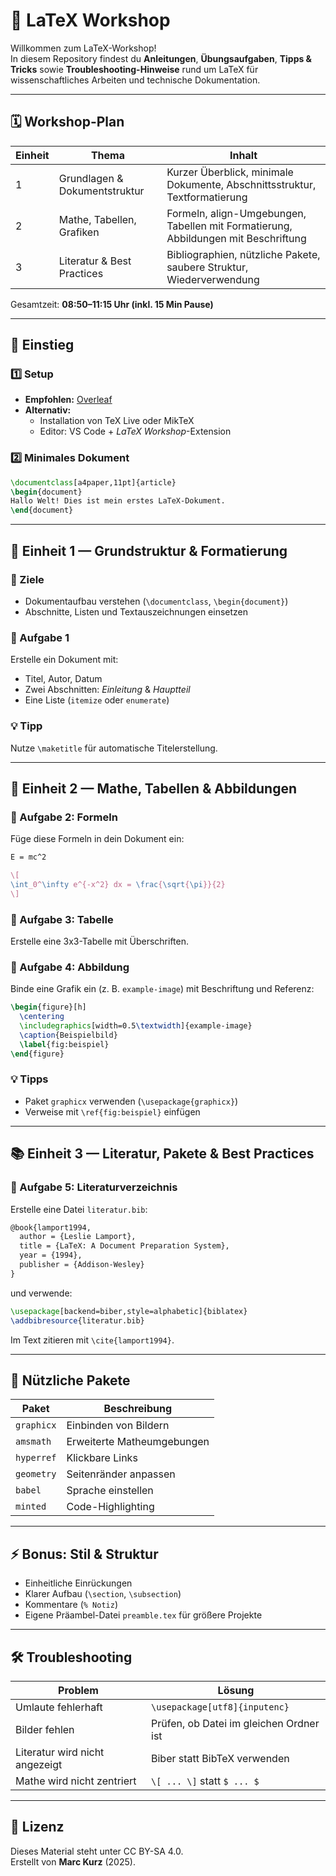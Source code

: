 # 🧠 LaTeX Workshop

Willkommen zum LaTeX-Workshop!  
In diesem Repository findest du **Anleitungen**, **Übungsaufgaben**, **Tipps & Tricks** sowie **Troubleshooting-Hinweise** rund um LaTeX für wissenschaftliches Arbeiten und technische Dokumentation.

---

## 🗓️ Workshop-Plan

| Einheit | Thema | Inhalt |
|----------|--------|--------|
| 1 | Grundlagen & Dokumentstruktur | Kurzer Überblick, minimale Dokumente, Abschnittsstruktur, Textformatierung |
| 2 | Mathe, Tabellen, Grafiken | Formeln, align-Umgebungen, Tabellen mit Formatierung, Abbildungen mit Beschriftung |
| 3 | Literatur & Best Practices | Bibliographien, nützliche Pakete, saubere Struktur, Wiederverwendung |

Gesamtzeit: **08:50–11:15 Uhr (inkl. 15 Min Pause)**

---

## 🚀 Einstieg

### 1️⃣ Setup
- **Empfohlen:** [Overleaf](https://www.overleaf.com)
- **Alternativ:**  
  - Installation von TeX Live oder MikTeX  
  - Editor: VS Code + *LaTeX Workshop*-Extension  

### 2️⃣ Minimales Dokument
```latex
\documentclass[a4paper,11pt]{article}
\begin{document}
Hallo Welt! Dies ist mein erstes LaTeX-Dokument.
\end{document}
```

---

## 📘 Einheit 1 — Grundstruktur & Formatierung

### 🔹 Ziele
- Dokumentaufbau verstehen (`\documentclass`, `\begin{document}`)
- Abschnitte, Listen und Textauszeichnungen einsetzen

### 🧩 Aufgabe 1
Erstelle ein Dokument mit:
- Titel, Autor, Datum  
- Zwei Abschnitten: *Einleitung* & *Hauptteil*  
- Eine Liste (`itemize` oder `enumerate`)

### 💡 Tipp
Nutze `\maketitle` für automatische Titelerstellung.

---

## 🧮 Einheit 2 — Mathe, Tabellen & Abbildungen

### 🧩 Aufgabe 2: Formeln
Füge diese Formeln in dein Dokument ein:
```latex
E = mc^2

\[
\int_0^\infty e^{-x^2} dx = \frac{\sqrt{\pi}}{2}
\]
```

### 🧩 Aufgabe 3: Tabelle
Erstelle eine 3x3-Tabelle mit Überschriften.

### 🧩 Aufgabe 4: Abbildung
Binde eine Grafik ein (z. B. `example-image`) mit Beschriftung und Referenz:
```latex
\begin{figure}[h]
  \centering
  \includegraphics[width=0.5\textwidth]{example-image}
  \caption{Beispielbild}
  \label{fig:beispiel}
\end{figure}
```

### 💡 Tipps
- Paket `graphicx` verwenden (`\usepackage{graphicx}`)
- Verweise mit `\ref{fig:beispiel}` einfügen

---

## 📚 Einheit 3 — Literatur, Pakete & Best Practices

### 🧩 Aufgabe 5: Literaturverzeichnis
Erstelle eine Datei `literatur.bib`:
```latex
@book{lamport1994,
  author = {Leslie Lamport},
  title = {LaTeX: A Document Preparation System},
  year = {1994},
  publisher = {Addison-Wesley}
}
```
und verwende:
```latex
\usepackage[backend=biber,style=alphabetic]{biblatex}
\addbibresource{literatur.bib}
```

Im Text zitieren mit `\cite{lamport1994}`.

---

## 🧰 Nützliche Pakete
| Paket | Beschreibung |
|--------|---------------|
| `graphicx` | Einbinden von Bildern |
| `amsmath` | Erweiterte Matheumgebungen |
| `hyperref` | Klickbare Links |
| `geometry` | Seitenränder anpassen |
| `babel` | Sprache einstellen |
| `minted` | Code-Highlighting |

---

## ⚡ Bonus: Stil & Struktur
- Einheitliche Einrückungen
- Klarer Aufbau (`\section`, `\subsection`)
- Kommentare (`% Notiz`)
- Eigene Präambel-Datei `preamble.tex` für größere Projekte

---

## 🛠️ Troubleshooting

| Problem | Lösung |
|----------|---------|
| Umlaute fehlerhaft | `\usepackage[utf8]{inputenc}` |
| Bilder fehlen | Prüfen, ob Datei im gleichen Ordner ist |
| Literatur wird nicht angezeigt | Biber statt BibTeX verwenden |
| Mathe wird nicht zentriert | `\[ ... \]` statt `$ ... $` |

---

## 📄 Lizenz
Dieses Material steht unter CC BY-SA 4.0.  
Erstellt von **Marc Kurz** (2025).
